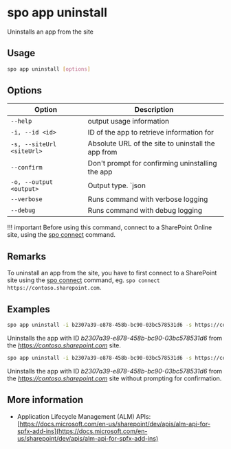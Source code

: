# spo app uninstall

Uninstalls an app from the site

## Usage

```sh
spo app uninstall [options]
```

## Options

Option|Description
------|-----------
`--help`|output usage information
`-i, --id <id>`|ID of the app to retrieve information for
`-s, --siteUrl <siteUrl>`|Absolute URL of the site to uninstall the app from
`--confirm`|Don't prompt for confirming uninstalling the app
`-o, --output <output>`|Output type. `json|text`. Default `text`
`--verbose`|Runs command with verbose logging
`--debug`|Runs command with debug logging

!!! important
    Before using this command, connect to a SharePoint Online site, using the [spo connect](../connect.md) command.

## Remarks

To uninstall an app from the site, you have to first connect to a SharePoint site using the [spo connect](../connect.md) command, eg. `spo connect https://contoso.sharepoint.com`.

## Examples

```sh
spo app uninstall -i b2307a39-e878-458b-bc90-03bc578531d6 -s https://contoso.sharepoint.com
```

Uninstalls the app with ID _b2307a39-e878-458b-bc90-03bc578531d6_ from the _https://contoso.sharepoint.com_ site.

```sh
spo app uninstall -i b2307a39-e878-458b-bc90-03bc578531d6 -s https://contoso.sharepoint.com
```

Uninstalls the app with ID _b2307a39-e878-458b-bc90-03bc578531d6_ from the _https://contoso.sharepoint.com_ site without prompting for confirmation.

## More information

- Application Lifecycle Management (ALM) APIs: [https://docs.microsoft.com/en-us/sharepoint/dev/apis/alm-api-for-spfx-add-ins](https://docs.microsoft.com/en-us/sharepoint/dev/apis/alm-api-for-spfx-add-ins)